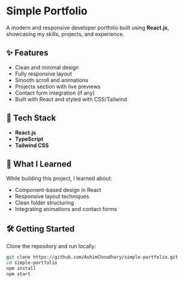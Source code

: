 # Simple Portfolio

A modern and responsive developer portfolio built using **React.js**, showcasing my skills, projects, and experience.

## ✨ Features

- Clean and minimal design
- Fully responsive layout
- Smooth scroll and animations
- Projects section with live previews
- Contact form integration (if any)
- Built with React and styled with CSS/Tailwind

## 🚀 Tech Stack

- **React.js**
- **TypeScript** 
- **Tailwind CSS** 


## 🧠 What I Learned

While building this project, I learned about:

- Component-based design in React
- Responsive layout techniques
- Clean folder structuring
- Integrating animations and contact forms

## 🛠️ Getting Started

Clone the repository and run locally:

```bash
git clone https://github.com/AshimChoudhary/simple-portfolio.git
cd simple-portfolio
npm install
npm start
